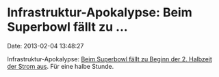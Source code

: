 Infrastruktur-Apokalypse: Beim Superbowl fällt zu \...
======================================================

Date: 2013-02-04 13:48:27

Infrastruktur-Apokalypse: [Beim Superbowl fällt zu Beginn der 2.
Halbzeit der Strom aus](http://ml.spiegel.de/article.do?id=881263). Für
eine halbe Stunde.
